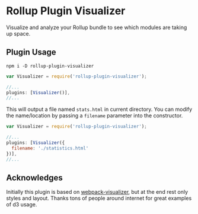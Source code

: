 # Rollup Plugin Visualizer
Visualize and analyze your Rollup bundle to see which modules are taking up space.


## Plugin Usage

```
npm i -D rollup-plugin-visualizer
```

```javascript
var Visualizer = require('rollup-plugin-visualizer');

//...
plugins: [Visualizer()],
//...
```
This will output a file named `stats.html` in current directory. You can modify the name/location by passing a `filename` parameter into the constructor.

```javascript
var Visualizer = require('rollup-plugin-visualizer');

//...
plugins: [Visualizer({
  filename: './statistics.html'
})],
//...
```

## Acknowledges

Initially this plugin is based on [webpack-visualizer](http://chrisbateman.github.io/webpack-visualizer/), but at the end rest only styles and layout. Thanks tons of people around internet for great examples of d3 usage.
